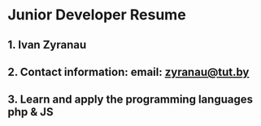 # Junior Developer Resume
## 1. Ivan Zyranau
## 2. Contact information: email: zyranau@tut.by
## 3. Learn and apply the programming languages php & JS
